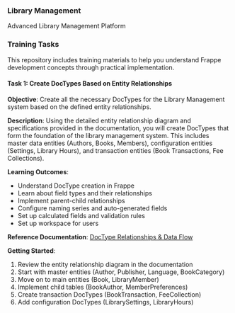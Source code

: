 ### Library Management

Advanced Library Management Platform

### Training Tasks

This repository includes training materials to help you understand Frappe development concepts through practical implementation.

#### Task 1: Create DocTypes Based on Entity Relationships

**Objective**: Create all the necessary DocTypes for the Library Management system based on the defined entity relationships.

**Description**: Using the detailed entity relationship diagram and specifications provided in the documentation, you will create DocTypes that form the foundation of the library management system. This includes master data entities (Authors, Books, Members), configuration entities (Settings, Library Hours), and transaction entities (Book Transactions, Fee Collections).

**Learning Outcomes**:
- Understand DocType creation in Frappe
- Learn about field types and their relationships
- Implement parent-child relationships
- Configure naming series and auto-generated fields
- Set up calculated fields and validation rules
- Set up workspace for users

**Reference Documentation**: [DocType Relationships & Data Flow](library_management/docs/01_doctype_relationships.md)

**Getting Started**:
1. Review the entity relationship diagram in the documentation
2. Start with master entities (Author, Publisher, Language, BookCategory)
3. Move on to main entities (Book, LibraryMember)
4. Implement child tables (BookAuthor, MemberPreferences)
5. Create transaction DocTypes (BookTransaction, FeeCollection)
6. Add configuration DocTypes (LibrarySettings, LibraryHours)

